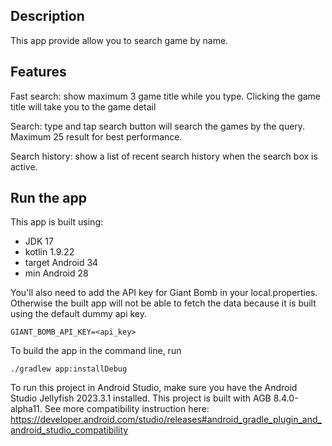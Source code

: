 ## Description

This app provide allow you to search game by name.

## Features

Fast search: show maximum 3 game title while you type. Clicking the game title will take you to the game detail

Search: type and tap search button will search the games by the query. Maximum 25 result for best performance.

Search history: show a list of recent search history when the search box is active.

## Run the app

This app is built using:

* JDK 17
* kotlin 1.9.22
* target Android 34
* min Android 28

You'll also need to add the API key for Giant Bomb in your local.properties. Otherwise the built app will not be able to fetch the data because it is built using the default dummy api key.

```properties
GIANT_BOMB_API_KEY=<api_key>
```

To build the app in the command line, run

```shell
./gradlew app:installDebug
```

To run this project in Android Studio, make sure you have the Android Studio Jellyfish 2023.3.1 installed. This project is built with AGB 8.4.0-alpha11. See more compatibility instruction here: https://developer.android.com/studio/releases#android_gradle_plugin_and_android_studio_compatibility
